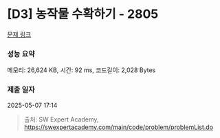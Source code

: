 # [D3] 농작물 수확하기 - 2805 

[문제 링크](https://swexpertacademy.com/main/code/problem/problemDetail.do?contestProbId=AV7GLXqKAWYDFAXB) 

### 성능 요약

메모리: 26,624 KB, 시간: 92 ms, 코드길이: 2,028 Bytes

### 제출 일자

2025-05-07 17:14



> 출처: SW Expert Academy, https://swexpertacademy.com/main/code/problem/problemList.do
